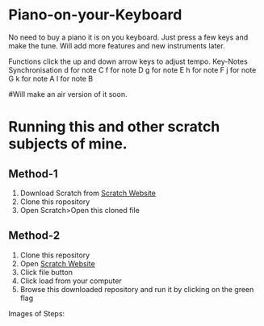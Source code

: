 # Piano-on-your-Keyboard
No need to buy a piano it is on you keyboard. Just press a few keys and make the tune. Will add more features and new instruments later.

Functions
click the up and down arrow keys to adjust tempo.
Key-Notes Synchronisation
d for note C 
f for note D
g for note E
h for note F
j for note G
k for note A
l for note B

#Will make an air version of it soon.
# Running this and other scratch subjects of mine.
<h2>Method-1</h2>
<ol>
  <li>Download Scratch from <a href="https://scratch.mit.edu">Scratch Website</a></li>
  <li>Clone this ropository</li>
  <li>Open Scratch>Open this cloned file</li>
</ol>
<h2>Method-2</h2>
<ol>
  <li>Clone this repository</li>
  <li>Open <a href="https://scratch.mit.edu/projects/editor/?tutorial=getStarted">Scratch Website</a></li>
  <li>Click file button</li>
  <li>Click load from your computer</li>
  <li>Browse this downloaded repository and run it by clicking on the green flag</li>
</ol>
Images of Steps: <a href""https://photos.app.goo.gl/uTYxbGg92RbbwD3W8"></a>
